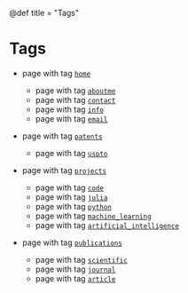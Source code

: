 @def title = "Tags"

# Tags

* page with tag [`home`](/tag/home/)
    - page with tag [`aboutme`](/tag/aboutme/)
    - page with tag [`contact`](/tag/contact/)
    - page with tag [`info`](/tag/info/)
    - page with tag [`email`](/tag/email/)

* page with tag [`patents`](/tag/patents/)
    - page with tag [`uspto`](/tag/uspto/)

* page with tag [`projects`](/tag/projects/)
    - page with tag [`code`](/tag/code/)
    - page with tag [`julia`](/tag/julia/)
    - page with tag [`python`](/tag/python/)
    - page with tag [`machine_learning`](/tag/machine_learning/)
    - page with tag [`artificial_intelligence`](/tag/artificial_intelligence/)


* page with tag [`publications`](/tag/publications/)
    - page with tag [`scientific`](/tag/scientific/)
    - page with tag [`journal`](/tag/journal/)  
    - page with tag [`article`](/tag/article/)     